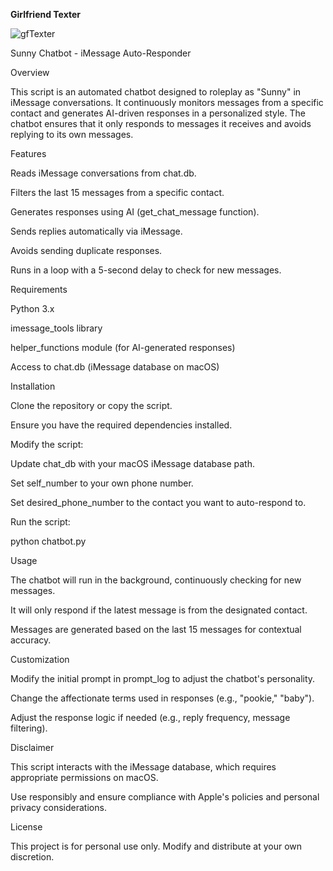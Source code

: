 **Girlfriend Texter**

![gfTexter](https://github.com/user-attachments/assets/815857b7-5b0a-49c0-b593-d2325e1059c8)

Sunny Chatbot - iMessage Auto-Responder

Overview

This script is an automated chatbot designed to roleplay as "Sunny" in iMessage conversations. It continuously monitors messages from a specific contact and generates AI-driven responses in a personalized style. The chatbot ensures that it only responds to messages it receives and avoids replying to its own messages.

Features

Reads iMessage conversations from chat.db.

Filters the last 15 messages from a specific contact.

Generates responses using AI (get_chat_message function).

Sends replies automatically via iMessage.

Avoids sending duplicate responses.

Runs in a loop with a 5-second delay to check for new messages.

Requirements

Python 3.x

imessage_tools library

helper_functions module (for AI-generated responses)

Access to chat.db (iMessage database on macOS)

Installation

Clone the repository or copy the script.

Ensure you have the required dependencies installed.

Modify the script:

Update chat_db with your macOS iMessage database path.

Set self_number to your own phone number.

Set desired_phone_number to the contact you want to auto-respond to.

Run the script:

python chatbot.py

Usage

The chatbot will run in the background, continuously checking for new messages.

It will only respond if the latest message is from the designated contact.

Messages are generated based on the last 15 messages for contextual accuracy.

Customization

Modify the initial prompt in prompt_log to adjust the chatbot's personality.

Change the affectionate terms used in responses (e.g., "pookie," "baby").

Adjust the response logic if needed (e.g., reply frequency, message filtering).

Disclaimer

This script interacts with the iMessage database, which requires appropriate permissions on macOS.

Use responsibly and ensure compliance with Apple's policies and personal privacy considerations.

License

This project is for personal use only. Modify and distribute at your own discretion.
